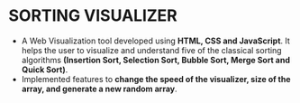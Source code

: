 # SORTING VISUALIZER
- A Web Visualization tool developed using **HTML, CSS and JavaScript**. It helps the user to visualize and understand five of the classical sorting algorithms **(Insertion Sort, Selection Sort, Bubble Sort, Merge Sort and Quick Sort)**. 
- Implemented features to **change the speed of the visualizer, size of the array, and generate a new random array**.
